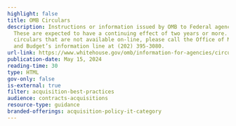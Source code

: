 ```yaml
---
highlight: false
title: OMB Circulars
description: Instructions or information issued by OMB to Federal agencies.
  These are expected to have a continuing effect of two years or more. To obtain
  circulars that are not available on-line, please call the Office of Management
  and Budget’s information line at (202) 395-3080.
url-link: https://www.whitehouse.gov/omb/information-for-agencies/circulars/
publication-date: May 15, 2024
reading-time: 30
type: HTML
gov-only: false
is-external: true
filter: acquisition-best-practices
audience: contracts-acquisitions
resource-type: guidance
branded-offerings: acquisition-policy-it-category
---
```

